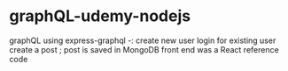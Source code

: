 # graphQL-udemy-nodejs
 graphQL using express-graphql -: 
 create new user
 login for existing user
 create a post ; post is saved in MongoDB
 front end was a React reference code
